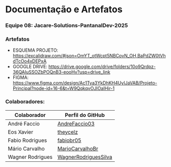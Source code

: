 # Documentação e Artefatos

### Equipe 08: Jacare-Solutions-PantanalDev-2025


### Artefatos
- ESQUEMA PROJETO: https://excalidraw.com/#json=OmYT_otWcpt5NBCovN_OH,BaPdZW0tVhdTcOo4xDEPxA
- GOOGLE DRIVE: https://drive.google.com/drive/folders/10o9Qrdpz-36QAIuSSOZbPOQnB3-eooHv?usp=drive_link
- FIGMA: https://www.figma.com/design/Ac1Tya3YkDhKH4UyIJaVAB/Projeto-Principal?node-id=16-6&t=W9QqkqvOJIOaIHir-1

### Colaboradores: 

|Colaborador     |Perfil do GitHub |
|----------------|-----------------|
|André Faccio    |[AndreFaccio03](https://github.com/AndreFaccio03) |
|Eos Xavier      |[theycelz](https://github.com/theycelz) |
|Fabio Rodrigues |[fabiobr05](https://github.com/fabiobr05) |
|Mário  Carvalho |[MarioCarvalhoBr](https://github.com/MarioCarvalhoBr) |
|Wagner Rodrigues|[WagnerRodriguesSilva](https://github.com/WagnerRodriguesSilva) |
